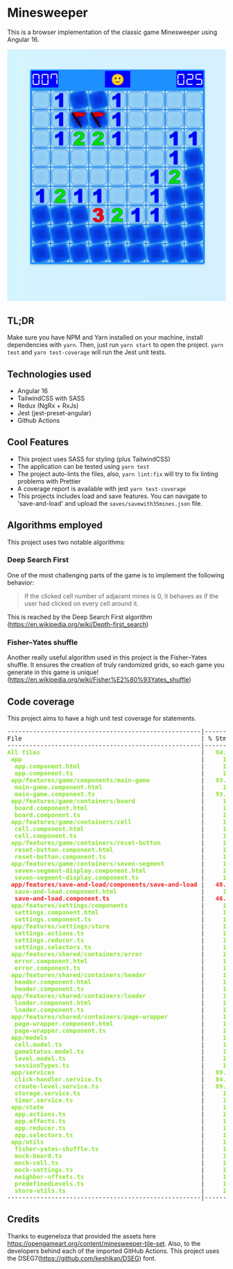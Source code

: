 # Minesweeper

This is a browser implementation of the classic game Minesweeper using Angular 16.

![Minesweeper](screenshots/Screenshot.png)


## TL;DR

Make sure you have NPM and Yarn installed on your machine, install dependencies with `yarn`. Then, just run `yarn start` to open the project. `yarn test` and `yarn test-coverage` will run the Jest unit tests.

## Technologies used

* Angular 16
* TailwindCSS with SASS
* Redux (NgRx + RxJs)
* Jest (jest-preset-angular)
* Github Actions

## Cool Features

* This project uses SASS for styling (plus TailwindCSS)
* The application can be tested using `yarn test`
* The project auto-lints the files, also, `yarn lint:fix` will try to fix linting problems with Prettier
* A coverage report is available with jest `yarn test-coverage`
* This projects includes load and save features. You can navigate to 'save-and-load' and upload the `saves/savewith35mines.json` file.

## Algorithms employed

This project uses two notable algorithms:

###  Deep Search First

One of the most challenging parts of the game is to implement the following behavior:
>If the clicked cell number of adjacent mines is 0, it behaves as if the user had
clicked on every cell around it.

This is reached by the Deep Search First algorithm
(https://en.wikipedia.org/wiki/Depth-first_search)

### Fisher–Yates shuffle

Another really useful algorithm used in this project is the Fisher–Yates shuffle.
It ensures the creation of truly randomized grids, so each game you generate in this game is unique!
(https://en.wikipedia.org/wiki/Fisher%E2%80%93Yates_shuffle)

## Code coverage

This project aims to have a high unit test coverage for statements.

<pre>-----------------------------------------------------|---------|----------|---------|---------|--------------------
File                                                 | % Stmts | % Branch | % Funcs | % Lines | Uncovered Line #s  
-----------------------------------------------------|---------|----------|---------|---------|--------------------
<font color="#8AE234"><b>All files                                           </b></font> | <font color="#8AE234"><b>  94.01</b></font> | <font color="#8AE234"><b>      86</b></font> | <font color="#8AE234"><b>  90.69</b></font> | <font color="#8AE234"><b>  93.81</b></font> | <font color="#EF2929"><b>                  </b></font> 
<font color="#8AE234"><b> app                                                </b></font> | <font color="#8AE234"><b>    100</b></font> | <font color="#8AE234"><b>     100</b></font> | <font color="#8AE234"><b>    100</b></font> | <font color="#8AE234"><b>    100</b></font> | <font color="#FCE94F"><b>                  </b></font> 
<font color="#8AE234"><b>  app.component.html                                </b></font> | <font color="#8AE234"><b>    100</b></font> | <font color="#8AE234"><b>     100</b></font> | <font color="#8AE234"><b>    100</b></font> | <font color="#8AE234"><b>    100</b></font> | <font color="#FCE94F"><b>                  </b></font> 
<font color="#8AE234"><b>  app.component.ts                                  </b></font> | <font color="#8AE234"><b>    100</b></font> | <font color="#8AE234"><b>     100</b></font> | <font color="#8AE234"><b>    100</b></font> | <font color="#8AE234"><b>    100</b></font> | <font color="#FCE94F"><b>                  </b></font> 
<font color="#8AE234"><b> app/features/game/components/main-game             </b></font> | <font color="#8AE234"><b>  93.93</b></font> | <font color="#8AE234"><b>     100</b></font> | <font color="#8AE234"><b>  83.33</b></font> | <font color="#8AE234"><b>  93.93</b></font> | <font color="#EF2929"><b>                  </b></font> 
<font color="#8AE234"><b>  main-game.component.html                          </b></font> | <font color="#8AE234"><b>    100</b></font> | <font color="#8AE234"><b>     100</b></font> | <font color="#8AE234"><b>    100</b></font> | <font color="#8AE234"><b>    100</b></font> | <font color="#FCE94F"><b>                  </b></font> 
<font color="#8AE234"><b>  main-game.component.ts                            </b></font> | <font color="#8AE234"><b>  93.75</b></font> | <font color="#8AE234"><b>     100</b></font> | <font color="#8AE234"><b>  83.33</b></font> | <font color="#8AE234"><b>  93.75</b></font> | <font color="#EF2929"><b>59,71             </b></font> 
<font color="#8AE234"><b> app/features/game/containers/board                 </b></font> | <font color="#8AE234"><b>    100</b></font> | <font color="#8AE234"><b>     100</b></font> | <font color="#8AE234"><b>    100</b></font> | <font color="#8AE234"><b>    100</b></font> | <font color="#FCE94F"><b>                  </b></font> 
<font color="#8AE234"><b>  board.component.html                              </b></font> | <font color="#8AE234"><b>    100</b></font> | <font color="#8AE234"><b>     100</b></font> | <font color="#8AE234"><b>    100</b></font> | <font color="#8AE234"><b>    100</b></font> | <font color="#FCE94F"><b>                  </b></font> 
<font color="#8AE234"><b>  board.component.ts                                </b></font> | <font color="#8AE234"><b>    100</b></font> | <font color="#8AE234"><b>     100</b></font> | <font color="#8AE234"><b>    100</b></font> | <font color="#8AE234"><b>    100</b></font> | <font color="#FCE94F"><b>                  </b></font> 
<font color="#8AE234"><b> app/features/game/containers/cell                  </b></font> | <font color="#8AE234"><b>    100</b></font> | <font color="#8AE234"><b>     100</b></font> | <font color="#8AE234"><b>    100</b></font> | <font color="#8AE234"><b>    100</b></font> | <font color="#FCE94F"><b>                  </b></font> 
<font color="#8AE234"><b>  cell.component.html                               </b></font> | <font color="#8AE234"><b>    100</b></font> | <font color="#8AE234"><b>     100</b></font> | <font color="#8AE234"><b>    100</b></font> | <font color="#8AE234"><b>    100</b></font> | <font color="#FCE94F"><b>                  </b></font> 
<font color="#8AE234"><b>  cell.component.ts                                 </b></font> | <font color="#8AE234"><b>    100</b></font> | <font color="#8AE234"><b>     100</b></font> | <font color="#8AE234"><b>    100</b></font> | <font color="#8AE234"><b>    100</b></font> | <font color="#FCE94F"><b>                  </b></font> 
<font color="#8AE234"><b> app/features/game/containers/reset-button          </b></font> | <font color="#8AE234"><b>    100</b></font> | <font color="#8AE234"><b>     100</b></font> | <font color="#8AE234"><b>    100</b></font> | <font color="#8AE234"><b>    100</b></font> | <font color="#FCE94F"><b>                  </b></font> 
<font color="#8AE234"><b>  reset-button.component.html                       </b></font> | <font color="#8AE234"><b>    100</b></font> | <font color="#8AE234"><b>     100</b></font> | <font color="#8AE234"><b>    100</b></font> | <font color="#8AE234"><b>    100</b></font> | <font color="#FCE94F"><b>                  </b></font> 
<font color="#8AE234"><b>  reset-button.component.ts                         </b></font> | <font color="#8AE234"><b>    100</b></font> | <font color="#8AE234"><b>     100</b></font> | <font color="#8AE234"><b>    100</b></font> | <font color="#8AE234"><b>    100</b></font> | <font color="#FCE94F"><b>                  </b></font> 
<font color="#8AE234"><b> app/features/game/containers/seven-segment         </b></font> | <font color="#8AE234"><b>    100</b></font> | <font color="#8AE234"><b>     100</b></font> | <font color="#8AE234"><b>    100</b></font> | <font color="#8AE234"><b>    100</b></font> | <font color="#FCE94F"><b>                  </b></font> 
<font color="#8AE234"><b>  seven-segment-display.component.html              </b></font> | <font color="#8AE234"><b>    100</b></font> | <font color="#8AE234"><b>     100</b></font> | <font color="#8AE234"><b>    100</b></font> | <font color="#8AE234"><b>    100</b></font> | <font color="#FCE94F"><b>                  </b></font> 
<font color="#8AE234"><b>  seven-segment-display.component.ts                </b></font> | <font color="#8AE234"><b>    100</b></font> | <font color="#8AE234"><b>     100</b></font> | <font color="#8AE234"><b>    100</b></font> | <font color="#8AE234"><b>    100</b></font> | <font color="#FCE94F"><b>                  </b></font> 
<font color="#EF2929"><b> app/features/save-and-load/components/save-and-load</b></font> | <font color="#EF2929"><b>  48.14</b></font> | <font color="#EF2929"><b>       0</b></font> | <font color="#FCE94F"><b>  57.14</b></font> | <font color="#EF2929"><b>  48.14</b></font> | <font color="#EF2929"><b>                  </b></font> 
<font color="#8AE234"><b>  save-and-load.component.html                      </b></font> | <font color="#8AE234"><b>    100</b></font> | <font color="#8AE234"><b>     100</b></font> | <font color="#8AE234"><b>    100</b></font> | <font color="#8AE234"><b>    100</b></font> | <font color="#FCE94F"><b>                  </b></font> 
<font color="#EF2929"><b>  save-and-load.component.ts                        </b></font> | <font color="#EF2929"><b>  46.15</b></font> | <font color="#EF2929"><b>       0</b></font> | <font color="#FCE94F"><b>  57.14</b></font> | <font color="#EF2929"><b>  46.15</b></font> | <font color="#EF2929"><b>30-58             </b></font> 
<font color="#8AE234"><b> app/features/settings/components                   </b></font> | <font color="#8AE234"><b>    100</b></font> | <font color="#8AE234"><b>     100</b></font> | <font color="#8AE234"><b>    100</b></font> | <font color="#8AE234"><b>    100</b></font> | <font color="#FCE94F"><b>                  </b></font> 
<font color="#8AE234"><b>  settings.component.html                           </b></font> | <font color="#8AE234"><b>    100</b></font> | <font color="#8AE234"><b>     100</b></font> | <font color="#8AE234"><b>    100</b></font> | <font color="#8AE234"><b>    100</b></font> | <font color="#FCE94F"><b>                  </b></font> 
<font color="#8AE234"><b>  settings.component.ts                             </b></font> | <font color="#8AE234"><b>    100</b></font> | <font color="#8AE234"><b>     100</b></font> | <font color="#8AE234"><b>    100</b></font> | <font color="#8AE234"><b>    100</b></font> | <font color="#FCE94F"><b>                  </b></font> 
<font color="#8AE234"><b> app/features/settings/store                        </b></font> | <font color="#8AE234"><b>    100</b></font> | <font color="#8AE234"><b>     100</b></font> | <font color="#8AE234"><b>    100</b></font> | <font color="#8AE234"><b>    100</b></font> | <font color="#FCE94F"><b>                  </b></font> 
<font color="#8AE234"><b>  settings.actions.ts                               </b></font> | <font color="#8AE234"><b>    100</b></font> | <font color="#8AE234"><b>     100</b></font> | <font color="#8AE234"><b>    100</b></font> | <font color="#8AE234"><b>    100</b></font> | <font color="#FCE94F"><b>                  </b></font> 
<font color="#8AE234"><b>  settings.reducer.ts                               </b></font> | <font color="#8AE234"><b>    100</b></font> | <font color="#8AE234"><b>     100</b></font> | <font color="#8AE234"><b>    100</b></font> | <font color="#8AE234"><b>    100</b></font> | <font color="#FCE94F"><b>                  </b></font> 
<font color="#8AE234"><b>  settings.selectors.ts                             </b></font> | <font color="#8AE234"><b>    100</b></font> | <font color="#8AE234"><b>     100</b></font> | <font color="#8AE234"><b>    100</b></font> | <font color="#8AE234"><b>    100</b></font> | <font color="#FCE94F"><b>                  </b></font> 
<font color="#8AE234"><b> app/features/shared/containers/error               </b></font> | <font color="#8AE234"><b>    100</b></font> | <font color="#8AE234"><b>     100</b></font> | <font color="#8AE234"><b>    100</b></font> | <font color="#8AE234"><b>    100</b></font> | <font color="#FCE94F"><b>                  </b></font> 
<font color="#8AE234"><b>  error.component.html                              </b></font> | <font color="#8AE234"><b>    100</b></font> | <font color="#8AE234"><b>     100</b></font> | <font color="#8AE234"><b>    100</b></font> | <font color="#8AE234"><b>    100</b></font> | <font color="#FCE94F"><b>                  </b></font> 
<font color="#8AE234"><b>  error.component.ts                                </b></font> | <font color="#8AE234"><b>    100</b></font> | <font color="#8AE234"><b>     100</b></font> | <font color="#8AE234"><b>    100</b></font> | <font color="#8AE234"><b>    100</b></font> | <font color="#FCE94F"><b>                  </b></font> 
<font color="#8AE234"><b> app/features/shared/containers/header              </b></font> | <font color="#8AE234"><b>    100</b></font> | <font color="#8AE234"><b>     100</b></font> | <font color="#8AE234"><b>    100</b></font> | <font color="#8AE234"><b>    100</b></font> | <font color="#FCE94F"><b>                  </b></font> 
<font color="#8AE234"><b>  header.component.html                             </b></font> | <font color="#8AE234"><b>    100</b></font> | <font color="#8AE234"><b>     100</b></font> | <font color="#8AE234"><b>    100</b></font> | <font color="#8AE234"><b>    100</b></font> | <font color="#FCE94F"><b>                  </b></font> 
<font color="#8AE234"><b>  header.component.ts                               </b></font> | <font color="#8AE234"><b>    100</b></font> | <font color="#8AE234"><b>     100</b></font> | <font color="#8AE234"><b>    100</b></font> | <font color="#8AE234"><b>    100</b></font> | <font color="#FCE94F"><b>                  </b></font> 
<font color="#8AE234"><b> app/features/shared/containers/loader              </b></font> | <font color="#8AE234"><b>    100</b></font> | <font color="#8AE234"><b>     100</b></font> | <font color="#8AE234"><b>    100</b></font> | <font color="#8AE234"><b>    100</b></font> | <font color="#FCE94F"><b>                  </b></font> 
<font color="#8AE234"><b>  loader.component.html                             </b></font> | <font color="#8AE234"><b>    100</b></font> | <font color="#8AE234"><b>     100</b></font> | <font color="#8AE234"><b>    100</b></font> | <font color="#8AE234"><b>    100</b></font> | <font color="#FCE94F"><b>                  </b></font> 
<font color="#8AE234"><b>  loader.component.ts                               </b></font> | <font color="#8AE234"><b>    100</b></font> | <font color="#8AE234"><b>     100</b></font> | <font color="#8AE234"><b>    100</b></font> | <font color="#8AE234"><b>    100</b></font> | <font color="#FCE94F"><b>                  </b></font> 
<font color="#8AE234"><b> app/features/shared/containers/page-wrapper        </b></font> | <font color="#8AE234"><b>    100</b></font> | <font color="#8AE234"><b>     100</b></font> | <font color="#8AE234"><b>    100</b></font> | <font color="#8AE234"><b>    100</b></font> | <font color="#FCE94F"><b>                  </b></font> 
<font color="#8AE234"><b>  page-wrapper.component.html                       </b></font> | <font color="#8AE234"><b>    100</b></font> | <font color="#8AE234"><b>     100</b></font> | <font color="#8AE234"><b>    100</b></font> | <font color="#8AE234"><b>    100</b></font> | <font color="#FCE94F"><b>                  </b></font> 
<font color="#8AE234"><b>  page-wrapper.component.ts                         </b></font> | <font color="#8AE234"><b>    100</b></font> | <font color="#8AE234"><b>     100</b></font> | <font color="#8AE234"><b>    100</b></font> | <font color="#8AE234"><b>    100</b></font> | <font color="#FCE94F"><b>                  </b></font> 
<font color="#8AE234"><b> app/models                                         </b></font> | <font color="#8AE234"><b>    100</b></font> | <font color="#8AE234"><b>     100</b></font> | <font color="#8AE234"><b>    100</b></font> | <font color="#8AE234"><b>    100</b></font> | <font color="#FCE94F"><b>                  </b></font> 
<font color="#8AE234"><b>  cell.model.ts                                     </b></font> | <font color="#8AE234"><b>    100</b></font> | <font color="#8AE234"><b>     100</b></font> | <font color="#8AE234"><b>    100</b></font> | <font color="#8AE234"><b>    100</b></font> | <font color="#FCE94F"><b>                  </b></font> 
<font color="#8AE234"><b>  gameStatus.model.ts                               </b></font> | <font color="#8AE234"><b>    100</b></font> | <font color="#8AE234"><b>     100</b></font> | <font color="#8AE234"><b>    100</b></font> | <font color="#8AE234"><b>    100</b></font> | <font color="#FCE94F"><b>                  </b></font> 
<font color="#8AE234"><b>  level.model.ts                                    </b></font> | <font color="#8AE234"><b>    100</b></font> | <font color="#8AE234"><b>     100</b></font> | <font color="#8AE234"><b>    100</b></font> | <font color="#8AE234"><b>    100</b></font> | <font color="#FCE94F"><b>                  </b></font> 
<font color="#8AE234"><b>  sessionTypes.ts                                   </b></font> | <font color="#8AE234"><b>    100</b></font> | <font color="#8AE234"><b>     100</b></font> | <font color="#8AE234"><b>    100</b></font> | <font color="#8AE234"><b>    100</b></font> | <font color="#FCE94F"><b>                  </b></font> 
<font color="#8AE234"><b> app/services                                       </b></font> | <font color="#8AE234"><b>  89.38</b></font> | <font color="#8AE234"><b>   84.21</b></font> | <font color="#FCE94F"><b>  78.78</b></font> | <font color="#8AE234"><b>  88.99</b></font> | <font color="#EF2929"><b>                  </b></font> 
<font color="#8AE234"><b>  click-handler.service.ts                          </b></font> | <font color="#8AE234"><b>  84.31</b></font> | <font color="#8AE234"><b>   92.85</b></font> | <font color="#FCE94F"><b>  72.72</b></font> | <font color="#8AE234"><b>  84.31</b></font> | <font color="#EF2929"><b>32,37,42,59-64,123</b></font> 
<font color="#8AE234"><b>  create-level.service.ts                           </b></font> | <font color="#8AE234"><b>  89.18</b></font> | <font color="#EF2929"><b>       0</b></font> | <font color="#FCE94F"><b>     60</b></font> | <font color="#8AE234"><b>  88.23</b></font> | <font color="#EF2929"><b>24,28,32,36       </b></font> 
<font color="#8AE234"><b>  storage.service.ts                                </b></font> | <font color="#8AE234"><b>    100</b></font> | <font color="#8AE234"><b>     100</b></font> | <font color="#8AE234"><b>    100</b></font> | <font color="#8AE234"><b>    100</b></font> | <font color="#FCE94F"><b>                  </b></font> 
<font color="#8AE234"><b>  timer.service.ts                                  </b></font> | <font color="#8AE234"><b>    100</b></font> | <font color="#FCE94F"><b>      75</b></font> | <font color="#8AE234"><b>    100</b></font> | <font color="#8AE234"><b>    100</b></font> | <font color="#FCE94F"><b>45                </b></font> 
<font color="#8AE234"><b> app/state                                          </b></font> | <font color="#8AE234"><b>    100</b></font> | <font color="#8AE234"><b>     100</b></font> | <font color="#8AE234"><b>    100</b></font> | <font color="#8AE234"><b>    100</b></font> | <font color="#FCE94F"><b>                  </b></font> 
<font color="#8AE234"><b>  app.actions.ts                                    </b></font> | <font color="#8AE234"><b>    100</b></font> | <font color="#8AE234"><b>     100</b></font> | <font color="#8AE234"><b>    100</b></font> | <font color="#8AE234"><b>    100</b></font> | <font color="#FCE94F"><b>                  </b></font> 
<font color="#8AE234"><b>  app.effects.ts                                    </b></font> | <font color="#8AE234"><b>    100</b></font> | <font color="#8AE234"><b>     100</b></font> | <font color="#8AE234"><b>    100</b></font> | <font color="#8AE234"><b>    100</b></font> | <font color="#FCE94F"><b>                  </b></font> 
<font color="#8AE234"><b>  app.reducer.ts                                    </b></font> | <font color="#8AE234"><b>    100</b></font> | <font color="#8AE234"><b>     100</b></font> | <font color="#8AE234"><b>    100</b></font> | <font color="#8AE234"><b>    100</b></font> | <font color="#FCE94F"><b>                  </b></font> 
<font color="#8AE234"><b>  app.selectors.ts                                  </b></font> | <font color="#8AE234"><b>    100</b></font> | <font color="#8AE234"><b>     100</b></font> | <font color="#8AE234"><b>    100</b></font> | <font color="#8AE234"><b>    100</b></font> | <font color="#FCE94F"><b>                  </b></font> 
<font color="#8AE234"><b> app/utils                                          </b></font> | <font color="#8AE234"><b>    100</b></font> | <font color="#8AE234"><b>     100</b></font> | <font color="#8AE234"><b>    100</b></font> | <font color="#8AE234"><b>    100</b></font> | <font color="#FCE94F"><b>                  </b></font> 
<font color="#8AE234"><b>  fisher-yates-shuffle.ts                           </b></font> | <font color="#8AE234"><b>    100</b></font> | <font color="#8AE234"><b>     100</b></font> | <font color="#8AE234"><b>    100</b></font> | <font color="#8AE234"><b>    100</b></font> | <font color="#FCE94F"><b>                  </b></font> 
<font color="#8AE234"><b>  mock-board.ts                                     </b></font> | <font color="#8AE234"><b>    100</b></font> | <font color="#8AE234"><b>     100</b></font> | <font color="#8AE234"><b>    100</b></font> | <font color="#8AE234"><b>    100</b></font> | <font color="#FCE94F"><b>                  </b></font> 
<font color="#8AE234"><b>  mock-cell.ts                                      </b></font> | <font color="#8AE234"><b>    100</b></font> | <font color="#8AE234"><b>     100</b></font> | <font color="#8AE234"><b>    100</b></font> | <font color="#8AE234"><b>    100</b></font> | <font color="#FCE94F"><b>                  </b></font> 
<font color="#8AE234"><b>  mock-settings.ts                                  </b></font> | <font color="#8AE234"><b>    100</b></font> | <font color="#8AE234"><b>     100</b></font> | <font color="#8AE234"><b>    100</b></font> | <font color="#8AE234"><b>    100</b></font> | <font color="#FCE94F"><b>                  </b></font> 
<font color="#8AE234"><b>  neighbor-offsets.ts                               </b></font> | <font color="#8AE234"><b>    100</b></font> | <font color="#8AE234"><b>     100</b></font> | <font color="#8AE234"><b>    100</b></font> | <font color="#8AE234"><b>    100</b></font> | <font color="#FCE94F"><b>                  </b></font> 
<font color="#8AE234"><b>  predefinedLevels.ts                               </b></font> | <font color="#8AE234"><b>    100</b></font> | <font color="#8AE234"><b>     100</b></font> | <font color="#8AE234"><b>    100</b></font> | <font color="#8AE234"><b>    100</b></font> | <font color="#FCE94F"><b>                  </b></font> 
<font color="#8AE234"><b>  store-utils.ts                                    </b></font> | <font color="#8AE234"><b>    100</b></font> | <font color="#8AE234"><b>     100</b></font> | <font color="#8AE234"><b>    100</b></font> | <font color="#8AE234"><b>    100</b></font> | <font color="#FCE94F"><b>                  </b></font> 
-----------------------------------------------------|---------|----------|---------|---------|--------------------
</pre>

## Credits

Thanks to eugeneloza that provided the assets here https://opengameart.org/content/minesweeper-tile-set. Also, to the developers behind each of the imported GitHub Actions. This project uses the DSEG7(https://github.com/keshikan/DSEG) font.
